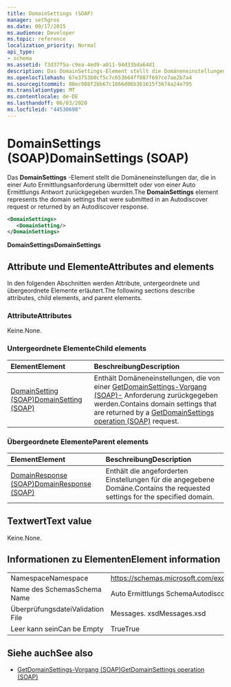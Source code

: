 ```yaml
---
title: DomainSettings (SOAP)
manager: sethgros
ms.date: 09/17/2015
ms.audience: Developer
ms.topic: reference
localization_priority: Normal
api_type:
- schema
ms.assetid: f3d37f5a-c9ea-4ed9-a011-94d33bda64d1
description: Das DomainSettings-Element stellt die Domäneneinstellungen dar, die in einer Auto Ermittlungsanforderung übermittelt oder von einer Auto Ermittlungs Antwort zurückgegeben wurden.
ms.openlocfilehash: 67e3753b0cf5c7c653664ff087f697ce7ae2b7a4
ms.sourcegitcommit: 88ec988f2bb67c1866d06b361615f3674a24e795
ms.translationtype: MT
ms.contentlocale: de-DE
ms.lasthandoff: 06/03/2020
ms.locfileid: "44530698"
---
```

# <a name="domainsettings-soap"></a><span data-ttu-id="37e89-103">DomainSettings (SOAP)</span><span class="sxs-lookup"><span data-stu-id="37e89-103">DomainSettings (SOAP)</span></span>

<span data-ttu-id="37e89-104">Das **DomainSettings** -Element stellt die Domäneneinstellungen dar, die in einer Auto Ermittlungsanforderung übermittelt oder von einer Auto Ermittlungs Antwort zurückgegeben wurden.</span><span class="sxs-lookup"><span data-stu-id="37e89-104">The **DomainSettings** element represents the domain settings that were submitted in an Autodiscover request or returned by an Autodiscover response.</span></span> 
  
```XML
<DomainSettings>
   <DomainSetting/>
</DomainSettings>
```

 <span data-ttu-id="37e89-105">**DomainSettings**</span><span class="sxs-lookup"><span data-stu-id="37e89-105">**DomainSettings**</span></span>
## <a name="attributes-and-elements"></a><span data-ttu-id="37e89-106">Attribute und Elemente</span><span class="sxs-lookup"><span data-stu-id="37e89-106">Attributes and elements</span></span>

<span data-ttu-id="37e89-107">In den folgenden Abschnitten werden Attribute, untergeordnete und übergeordnete Elemente erläutert.</span><span class="sxs-lookup"><span data-stu-id="37e89-107">The following sections describe attributes, child elements, and parent elements.</span></span>
  
### <a name="attributes"></a><span data-ttu-id="37e89-108">Attribute</span><span class="sxs-lookup"><span data-stu-id="37e89-108">Attributes</span></span>

<span data-ttu-id="37e89-109">Keine.</span><span class="sxs-lookup"><span data-stu-id="37e89-109">None.</span></span>
  
### <a name="child-elements"></a><span data-ttu-id="37e89-110">Untergeordnete Elemente</span><span class="sxs-lookup"><span data-stu-id="37e89-110">Child elements</span></span>

|<span data-ttu-id="37e89-111">**Element**</span><span class="sxs-lookup"><span data-stu-id="37e89-111">**Element**</span></span>|<span data-ttu-id="37e89-112">**Beschreibung**</span><span class="sxs-lookup"><span data-stu-id="37e89-112">**Description**</span></span>|
|:-----|:-----|
|[<span data-ttu-id="37e89-113">DomainSetting (SOAP)</span><span class="sxs-lookup"><span data-stu-id="37e89-113">DomainSetting (SOAP)</span></span>](domainsetting-soap.md) <br/> |<span data-ttu-id="37e89-114">Enthält Domäneneinstellungen, die von einer [GetDomainSettings-Vorgang (SOAP)-](getdomainsettings-operation-soap.md) Anforderung zurückgegeben werden.</span><span class="sxs-lookup"><span data-stu-id="37e89-114">Contains domain settings that are returned by a [GetDomainSettings operation (SOAP)](getdomainsettings-operation-soap.md) request.</span></span>  <br/> |
   
### <a name="parent-elements"></a><span data-ttu-id="37e89-115">Übergeordnete Elemente</span><span class="sxs-lookup"><span data-stu-id="37e89-115">Parent elements</span></span>

|<span data-ttu-id="37e89-116">**Element**</span><span class="sxs-lookup"><span data-stu-id="37e89-116">**Element**</span></span>|<span data-ttu-id="37e89-117">**Beschreibung**</span><span class="sxs-lookup"><span data-stu-id="37e89-117">**Description**</span></span>|
|:-----|:-----|
|[<span data-ttu-id="37e89-118">DomainResponse (SOAP)</span><span class="sxs-lookup"><span data-stu-id="37e89-118">DomainResponse (SOAP)</span></span>](domainresponse-soap.md) <br/> |<span data-ttu-id="37e89-119">Enthält die angeforderten Einstellungen für die angegebene Domäne.</span><span class="sxs-lookup"><span data-stu-id="37e89-119">Contains the requested settings for the specified domain.</span></span>  <br/> |
   
## <a name="text-value"></a><span data-ttu-id="37e89-120">Textwert</span><span class="sxs-lookup"><span data-stu-id="37e89-120">Text value</span></span>

<span data-ttu-id="37e89-121">Keine.</span><span class="sxs-lookup"><span data-stu-id="37e89-121">None.</span></span>
  
## <a name="element-information"></a><span data-ttu-id="37e89-122">Informationen zu Elementen</span><span class="sxs-lookup"><span data-stu-id="37e89-122">Element information</span></span>

|||
|:-----|:-----|
|<span data-ttu-id="37e89-123">Namespace</span><span class="sxs-lookup"><span data-stu-id="37e89-123">Namespace</span></span>  <br/> |https://schemas.microsoft.com/exchange/2010/Autodiscover  <br/> |
|<span data-ttu-id="37e89-124">Name des Schemas</span><span class="sxs-lookup"><span data-stu-id="37e89-124">Schema Name</span></span>  <br/> |<span data-ttu-id="37e89-125">Auto Ermittlungs Schema</span><span class="sxs-lookup"><span data-stu-id="37e89-125">Autodiscover schema</span></span>  <br/> |
|<span data-ttu-id="37e89-126">Überprüfungsdatei</span><span class="sxs-lookup"><span data-stu-id="37e89-126">Validation File</span></span>  <br/> |<span data-ttu-id="37e89-127">Messages. xsd</span><span class="sxs-lookup"><span data-stu-id="37e89-127">Messages.xsd</span></span>  <br/> |
|<span data-ttu-id="37e89-128">Leer kann sein</span><span class="sxs-lookup"><span data-stu-id="37e89-128">Can be Empty</span></span>  <br/> |<span data-ttu-id="37e89-129">True</span><span class="sxs-lookup"><span data-stu-id="37e89-129">True</span></span>  <br/> |
   
## <a name="see-also"></a><span data-ttu-id="37e89-130">Siehe auch</span><span class="sxs-lookup"><span data-stu-id="37e89-130">See also</span></span>

- [<span data-ttu-id="37e89-131">GetDomainSettings-Vorgang (SOAP)</span><span class="sxs-lookup"><span data-stu-id="37e89-131">GetDomainSettings operation (SOAP)</span></span>](getdomainsettings-operation-soap.md)


